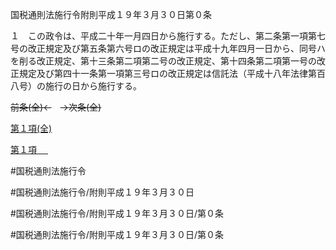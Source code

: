 国税通則法施行令附則平成１９年３月３０日第０条

１　この政令は、平成二十年一月四日から施行する。ただし、第二条第一項第七号の改正規定及び第五条第六号ロの改正規定は平成十九年四月一日から、同号ハを削る改正規定、第十三条第二項第二号の改正規定、第十四条第二項第一号の改正規定及び第四十一条第一項第三号ロの改正規定は信託法（平成十八年法律第百八号）の施行の日から施行する。

~~前条(全)←~~　~~→次条(全)~~

[第１項(全)](国税通則法施行＿令附則平成１９年３月３０日第０条第１項_.md)  

[第１項 　 ](国税通則法施行＿令附則平成１９年３月３０日第０条第１項.md)  

#国税通則法施行令

#国税通則法施行令/附則平成１９年３月３０日

#国税通則法施行令/附則平成１９年３月３０日/第０条

#国税通則法施行令/附則平成１９年３月３０日/第０条

